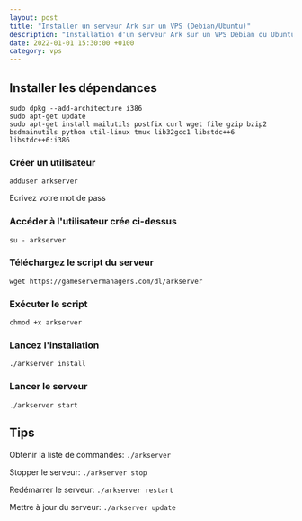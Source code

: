 ```yaml
---
layout: post
title: "Installer un serveur Ark sur un VPS (Debian/Ubuntu)"
description: "Installation d'un serveur Ark sur un VPS Debian ou Ubuntu avec LinuxGSM"
date: 2022-01-01 15:30:00 +0100
category: vps
---
```


## Installer les dépendances 
 
```
sudo dpkg --add-architecture i386  
sudo apt-get update  
sudo apt-get install mailutils postfix curl wget file gzip bzip2 bsdmainutils python util-linux tmux lib32gcc1 libstdc++6 libstdc++6:i386
```  
 
### Créer un utilisateur
 
```adduser arkserver```
 
Ecrivez votre mot de pass 
 
 ### Accéder à l'utilisateur crée ci-dessus
 
```su - arkserver```
 
### Téléchargez le script du serveur
 
```wget https://gameservermanagers.com/dl/arkserver```
 
### Exécuter le script
 
```chmod +x arkserver```
 
### Lancez l'installation 
 
```./arkserver install```
 
### Lancer le serveur
 
```./arkserver start```
 
## Tips
 
Obtenir la liste de commandes: `./arkserver`
 
Stopper le serveur: `./arkserver stop`
 
Redémarrer le serveur: `./arkserver restart`
 
Mettre à jour du serveur: `./arkserver update`
 
 
 
